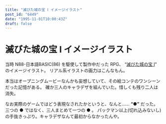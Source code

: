 ```yaml
---
title: "滅びた城の宝 Ⅰ イメージイラスト"
post_id: "6449"
date: "1995-11-01T10:00:43Z"
draft: false
---
```


# 滅びた城の宝 Ⅰ イメージイラスト

当時 N88-日本語BASIC(86) を駆使して製作中だった RPG、 “[滅びた城の宝 Ⅰ](/6338)” のイメージイラスト。
リアル系イラストの画力はこんなもん。

本当はオープニングムービーなんかも妄想していて、その絵コンテのワンシーンだった記憶がある。
確か三人のキャラデザを組んでいた。惜しくも残り二人は消失。

なお実際のゲームではどう表現なされたかというと、なんと……  **“●”** だった。
三つの ● ではなく、三人まとめて一つの ● 。
パックマン以上(切れ込みないし)の手抜きっぷり。キャラデザなんて最初からなかったんや。

